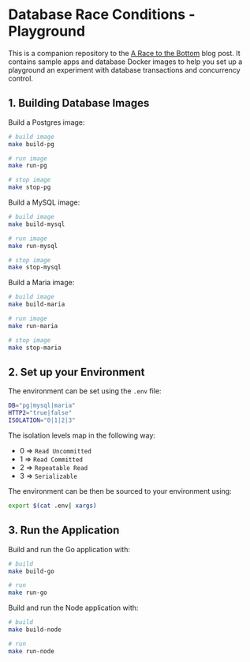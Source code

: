 # Database Race Conditions - Playground

This is a companion repository to the [A Race to the Bottom](https://blog.doyensec.com/2024/07/11/database-race-conditions.html) blog post. It contains sample apps and database Docker images to help you set up a playground an experiment with database transactions and concurrency control.

## 1. Building Database Images

Build a Postgres image:
```bash
# build image
make build-pg

# run image
make run-pg

# stop image
make stop-pg
```

Build a MySQL image:
```bash
# build image
make build-mysql

# run image
make run-mysql

# stop image
make stop-mysql
```

Build a Maria image:
```bash
# build image
make build-maria

# run image
make run-maria

# stop image
make stop-maria
```

## 2. Set up your Environment

The environment can be set using the `.env` file:
```bash
DB="pg|mysql|maria"
HTTP2="true|false"
ISOLATION="0|1|2|3"
```

The isolation levels map in the following way:
- 0 => `Read Uncommitted`
- 1 => `Read Committed`
- 2 => `Repeatable Read`
- 3 => `Serializable`

The environment can be then be sourced to your environment using:
```bash
export $(cat .env| xargs)
```

## 3. Run the Application

Build and run the Go application with:
```bash
# build
make build-go

# run 
make run-go
```

Build and run the Node application with:
```bash
# build
make build-node

# run 
make run-node
```